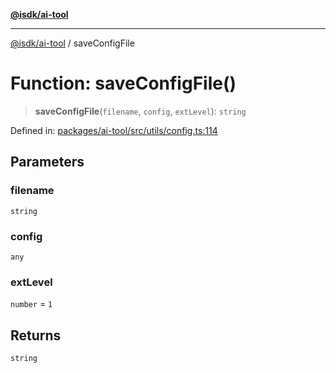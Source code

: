 [**@isdk/ai-tool**](../README.md)

***

[@isdk/ai-tool](../globals.md) / saveConfigFile

# Function: saveConfigFile()

> **saveConfigFile**(`filename`, `config`, `extLevel`): `string`

Defined in: [packages/ai-tool/src/utils/config.ts:114](https://github.com/isdk/ai-tool.js/blob/077730e62e6c723611b64a587e36b69766741af4/src/utils/config.ts#L114)

## Parameters

### filename

`string`

### config

`any`

### extLevel

`number` = `1`

## Returns

`string`
